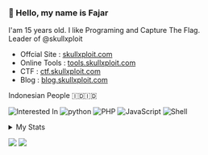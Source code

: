 ### 👋 Hello, my name is Fajar
<p>
  I'am 15 years old. I like Programing and Capture The Flag.<br>
  Leader of @skullxploit<br>
</p>

  - Offcial Site : <a target="_blank" href="https://skullxploit.com">skullxploit.com</a>
  - Online Tools : <a target="_blank" href="https://tools.skullxploit.com">tools.skullxploit.com</a>
  - CTF : <a target="_blank" href="https://ctf.skullxploit.com">ctf.skullxploit.com</a>
  - Blog : <a target="_blank" href="https://blog.skullxploit.com">blog.skullxploit.com</a>
<p>
  Indonesian People 🇮🇩🇮🇩
</p>
<p>
  <span><img alt="Interested In" src="https://img.shields.io/badge/-interested in-000000?style=flat-square&logo=Plex&logoColor=white"></span>
  <span><img alt="python" src="https://img.shields.io/badge/-python-3776AB?style=flat-square&logo=Python&logoColor=white"></span>
  <span><img alt="PHP" src="https://img.shields.io/badge/-PHP-8993be?style=flat-square&logo=PHP&logoColor=white"></span>
  <span><img alt="JavaScript" src="https://img.shields.io/badge/-JavaScript-f0db4f?style=flat-square&logo=JavaScript&logoColor=black"></span>
  <span><img alt="Shell" src="https://img.shields.io/badge/-shell-5391FE?style=flat-square&logo=PowerShell&logoColor=white"></span>
</p>
<details>
<summary>My Stats</summary>
<p align="center">
  <img alt="Github Stats" src="https://github-readme-stats.vercel.app/api?username=nopebee7&hide=contribs,prs&show_icons=true&theme=react&include_all_commits=true">
  <img alt="Top Language" src="https://github-readme-stats.vercel.app/api/top-langs/?username=nopebee7&layout=compact&show_icons=true&theme=react">
</p>
</details>
<p>
  <span><img src="https://badges.pufler.dev/visits/nopebee7/nopebee7?logo=GitHub&label=visits&color=success&logoColor=white&style=flat-square"></span>
  <span><img src="https://badges.pufler.dev/created/nopebee7/nopebee7?logo=GitHub&label=Created&color=success&logoColor=white&style=flat-square"</span>
</p>
